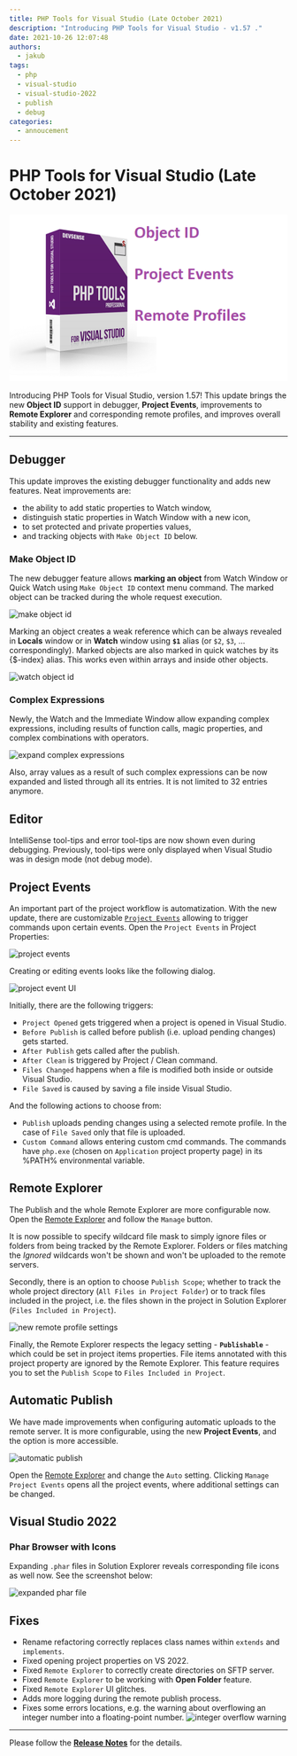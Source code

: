 ```yaml
---
title: PHP Tools for Visual Studio (Late October 2021)
description: "Introducing PHP Tools for Visual Studio - v1.57 ."
date: 2021-10-26 12:07:48
authors:
  - jakub
tags:
  - php
  - visual-studio
  - visual-studio-2022
  - publish
  - debug
categories:
  - annoucement
---
```


# PHP Tools for Visual Studio (Late October 2021)

![Cover Image](imgs/phptools-v1-57-oct.png)

Introducing PHP Tools for Visual Studio, version 1.57! This update brings the new **Object ID** support in debugger, **Project Events**, improvements to **Remote Explorer** and corresponding remote profiles, and improves overall stability and existing features.

<!-- more -->

---

## Debugger

This update improves the existing debugger functionality and adds new features. Neat improvements are:

- the ability to add static properties to Watch window,
- distinguish static properties in Watch Window with a new icon,
- to set protected and private properties values,
- and tracking objects with `Make Object ID` below.

### Make Object ID

The new debugger feature allows **marking an object** from Watch Window or Quick Watch using `Make Object ID` context menu command. The marked object can be tracked during the whole request execution.

![make object id](https://www.devsense.com/content/updates/vs/imgs/make-object-id.png)

Marking an object creates a weak reference which can be always revealed in **Locals** window or in **Watch** window using **`$1`** alias (or `$2`, `$3`, ... correspondingly). Marked objects are also marked in quick watches by its {$-index} alias. This works even within arrays and inside other objects.

![watch object id](https://www.devsense.com/content/updates/vs/imgs/watch-object-id.png)

### Complex Expressions

Newly, the Watch and the Immediate Window allow expanding complex expressions, including results of function calls, magic properties, and complex combinations with operators.

![expand complex expressions](https://www.devsense.com/content/updates/vs/imgs/evaled-expr-expand.png)

Also, array values as a result of such complex expressions can be now expanded and listed through all its entries. It is not limited to 32 entries anymore.

## Editor

IntelliSense tool-tips and error tool-tips are now shown even during debugging. Previously, tool-tips were only displayed when Visual Studio was in design mode (not debug mode).

## Project Events

An important part of the project workflow is automatization. With the new update, there are customizable [`Project Events`](https://docs.devsense.com/en/vs/project/project-events) allowing to trigger commands upon certain events. Open the `Project Events` in Project Properties:

![project events](https://www.devsense.com/content/updates/vs/imgs/project-events.png)

Creating or editing events looks like the following dialog.

![project event UI](https://www.devsense.com/content/updates/vs/imgs/files-changed-event.png)

Initially, there are the following triggers:

- `Project Opened` gets triggered when a project is opened in Visual Studio.
- `Before Publish` is called before publish (i.e. upload pending changes) gets started.
- `After Publish` gets called after the publish.
- `After Clean` is triggered by Project / Clean command.
- `Files Changed` happens when a file is modified both inside or outside Visual Studio.
- `File Saved` is caused by saving a file inside Visual Studio.

And the following actions to choose from:

- `Publish` uploads pending changes using a selected remote profile. In the case of `File Saved` only that file is uploaded.
- `Custom Command` allows entering custom cmd commands. The commands have `php.exe` (chosen on `Application` project property page) in its %PATH% environmental variable.

## Remote Explorer

The Publish and the whole Remote Explorer are more configurable now. Open the [Remote Explorer](https://docs.devsense.com/en/vs/project/remote-explorer) and follow the `Manage` button.

It is now possible to specify wildcard file mask to simply ignore files or folders from being tracked by the Remote Explorer. Folders or files matching the *Ignored* wildcards won't be shown and won't be uploaded to the remote servers.

Secondly, there is an option to choose `Publish Scope`; whether to track the whole project directory (`All Files in Project Folder`) or to track files included in the project, i.e. the files shown in the project in Solution Explorer (`Files Included in Project`).

![new remote profile settings](https://www.devsense.com/content/updates/vs/imgs/remote-profile-source-ignore.png)

Finally, the Remote Explorer respects the legacy setting - **`Publishable`** - which could be set in project items properties. File items annotated with this project property are ignored by the Remote Explorer. This feature requires you to set the `Publish Scope` to `Files Included in Project`.

## Automatic Publish

We have made improvements when configuring automatic uploads to the remote server. It is more configurable, using the new **Project Events**, and the option is more accessible.

![automatic publish](https://www.devsense.com/content/updates/vs/imgs/remote-explorer-auto.gif)

Open the [Remote Explorer](https://docs.devsense.com/en/vs/project/remote-explorer) and change the `Auto` setting.  Clicking `Manage Project Events` opens all the project events, where additional settings can be changed.

## Visual Studio 2022

### Phar Browser with Icons

Expanding `.phar` files in Solution Explorer reveals corresponding file icons as well now. See the screenshot below:

![expanded phar file](https://www.devsense.com/content/updates/vs/imgs/phar-expanded.png)

## Fixes

- Rename refactoring correctly replaces class names within `extends` and `implements`.
- Fixed opening project properties on VS 2022.
- Fixed `Remote Explorer` to correctly create directories on SFTP server.
- Fixed `Remote Explorer` to be working with **Open Folder** feature.
- Fixed `Remote Explorer` UI glitches.
- Adds more logging during the remote publish process.
- Fixes some errors locations, e.g. the warning about overflowing an integer number into a floating-point number.
  ![integer overflow warning](https://www.devsense.com/content/updates/vs/imgs/big-number-error.png)


---

Please follow the [**Release Notes**](https://www.devsense.com/en/updates/vs/v1-57) for the details.

